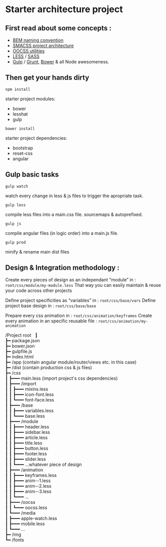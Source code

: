 # Starter architecture project

## First read about some concepts :

* [BEM naming convention](http://getbem.com/naming/)
* [SMACSS project architecture](https://smacss.com/book/categorizing)
* [OOCSS utilities](http://oocss.org/)
* [LESS](http://lesscss.org/) / [SASS](http://sass-lang.com/)
* [Gulp](http://gulpjs.com/) / [Grunt](http://gruntjs.com/), [Bower](https://bower.io/) & all Node awesomeness.


## Then get your hands dirty

`npm install`

starter project modules:
* bower
* lesshat
* gulp


`bower install`	

starter project dependencies:
* bootstrap
* reset-css
* angular
		

## Gulp basic tasks

`gulp watch`

watch every change in less & js files to trigger the apropriate task.

`gulp less`

compile less files into a main.css file.
sourcemaps & autoprefixed.

`gulp js`

compile angular files (in logic order) into a main.js file.

`gulp prod`

minify & rename main dist files



## Design & Integration methodology :

Create every pieces of design as an independant “module” in : `root/css/module/my-module.less`
That way you can easily maintain & reuse your code across other projects

Define project specificities as “variables” in : `root/css/base/vars`
Define project base design in : `root/css/base/base`

Prepare every css animation in : `root/css/animation/keyframes`
Create every animation in an specific reusable file : `root/css/animation/my-animation`

/Project root   
┃   
┣━ package.json   
┣━ bower.json   
┣━ gulpfile.js   
┣━ index.html   
┣━ /app (contain angular module/router/views etc. in this case)   
┣━ /dist (contain production css & js files)   
┣━ /css   
┃  ┣━━━ main.less (import project's css dependencies)   
┃  ┣━━━ /import      
┃  ┃    ┣━━━ mixins.less   
┃  ┃    ┣━━━ icon-font.less   
┃  ┃    ┗━━━ font-face.less      
┃  ┣━━━ /base      
┃  ┃    ┣━━━ variables.less      
┃  ┃    ┗━━━ base.less      
┃  ┣━━━ /module      
┃  ┃    ┣━━━ header.less      
┃  ┃    ┣━━━ sidebar.less      
┃  ┃    ┣━━━ article.less      
┃  ┃    ┣━━━ title.less      
┃  ┃    ┣━━━ button.less      
┃  ┃    ┣━━━ footer.less      
┃  ┃    ┣━━━ slider.less      
┃  ┃    ┗━━━ ...whatever piece of design      
┃  ┣━━━ /animation    
┃  ┃    ┣━━━ keyframes.less    
┃  ┃    ┣━━━ anim--1.less    
┃  ┃    ┣━━━ anim--2.less    
┃  ┃    ┣━━━ anim--3.less    
┃  ┃    ┗━━━ ...    
┃  ┣━━━ /oocss    
┃  ┃    ┗━━━ oocss.less    
┃  ┗━━━ /media    
┃       ┣━━━ apple-watch.less    
┃       ┣━━━ mobile.less    
┃       ┗━━━ ...   
┣━ /img    
┗━ /fonts    

